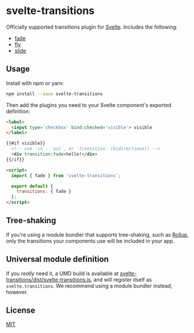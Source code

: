 # svelte-transitions

Officially supported transitions plugin for [Svelte](https://svelte.technology). Includes the following:

* [fade](https://github.com/sveltejs/svelte-transitions-fade)
* [fly](https://github.com/sveltejs/svelte-transitions-fly)
* [slide](https://github.com/sveltejs/svelte-transitions-slide)

## Usage

Install with npm or yarn:

```bash
npm install --save svelte-transitions
```

Then add the plugins you need to your Svelte component's exported definition:

```html
<label>
  <input type='checkbox' bind:checked='visible'> visible
</label>

{{#if visible}}
  <!-- use `in`, `out`, or `transition` (bidirectional) -->
  <div transition:fade>hello!</div>
{{/if}}

<script>
  import { fade } from 'svelte-transitions';

  export default {
    transitions: { fade }
  };
</script>
```

## Tree-shaking

If you're using a module bundler that supports tree-shaking, such as [Rollup](https://rollupjs.org), only the transitions your components use will be included in your app.


## Universal module definition

If you *really* need it, a UMD build is available at [svelte-transitions/dist/svelte-transitions.js](https://unpkg.com/svelte-transitions/dist/svelte-transitions.js), and will register itself as `svelte.transitions`. We recommend using a module bundler instead, however.


## License

[MIT](LICENSE)